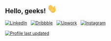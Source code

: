 ## Hello, geeks! <img src="./wave.gif" height="30px"> 
<a href="https://www.linkedin.com/in/ar33h/">![LinkedIn](https://img.shields.io/badge/LinkedIn-0077B5?style=for-the-badge&logo=linkedin&logoColor=white)</a> &nbsp;
<a href="https://dribbble.com/ar33h">![Dribbble](https://img.shields.io/badge/Dribbble-EA4C89?style=for-the-badge&logo=dribbble&logoColor=white)</a> &nbsp;
<a href="https://www.upwork.com/o/profiles/users/~01ca68ef008904fc4e/">![Upwork](https://img.shields.io/badge/Upwork-8A37DB?style=for-the-badge&logo=upwork&logoColor=white&color=green)</a> &nbsp;
<a href="https://www.instagram.com/senghstagram">![Instagram](https://img.shields.io/badge/Instagram-D14846?style=for-the-badge&logo=instagram&logoColor=white&color=purple)</a> &nbsp;
<br>
<br>
[![Profile last updated](https://img.shields.io/github/last-commit/ar33h/ar33h?label=Last%20Updated&style=flat)](https://github.com/ar33h/ar33h/commits)

